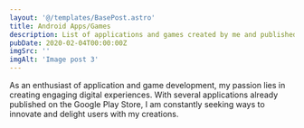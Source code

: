 ```yaml
---
layout: '@/templates/BasePost.astro'
title: Android Apps/Games
description: List of applications and games created by me and published on Google Play
pubDate: 2020-02-04T00:00:00Z
imgSrc: ''
imgAlt: 'Image post 3'
---
```


As an enthusiast of application and game development, my passion lies in creating engaging digital experiences. With several applications already published on the Google Play Store, I am constantly seeking ways to innovate and delight users with my creations.
